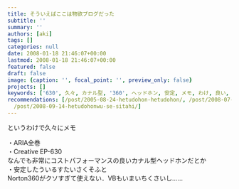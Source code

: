 ```yaml
---
title: そういえばここは物欲ブログだった
subtitle: ''
summary: ''
authors: [aki]
tags: []
categories: null
date: 2008-01-18 21:46:07+00:00
lastmod: 2008-01-18 21:46:07+00:00
featured: false
draft: false
image: {caption: '', focal_point: '', preview_only: false}
projects: []
keywords: ['630', 久々, カナル型, '360', ヘッドホン, 安定, メモ, わけ, 良い, ｒｙ]
recommendations: [/post/2005-08-24-hetudohon-hetudohon/, /post/2008-07-09-press-startdang-xuan-simasita/,
  /post/2008-09-14-hetudohonwu-se-sitahi/]
---
```

というわけで久々にメモ  
  
・ARIA全巻  
・Creative EP-630  
なんでも非常にコストパフォーマンスの良いカナル型ヘッドホンだとか  
・安定したういるすたいさくそふと  
Norton360がクソすぎて使えない．VBもいまいちくさいし……


